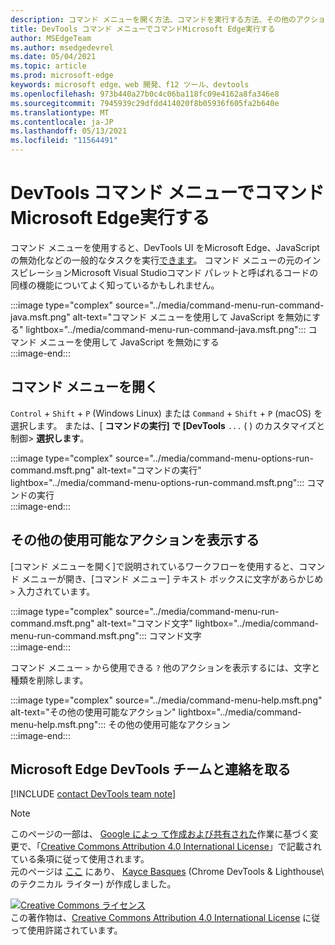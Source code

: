 ```yaml
---
description: コマンド メニューを開く方法、コマンドを実行する方法、その他のアクションを確認する方法などのガイド。
title: DevTools コマンド メニューでコマンドMicrosoft Edge実行する
author: MSEdgeTeam
ms.author: msedgedevrel
ms.date: 05/04/2021
ms.topic: article
ms.prod: microsoft-edge
keywords: microsoft edge、web 開発、f12 ツール、devtools
ms.openlocfilehash: 973b440a27b0c4c06ba118fc09e4162a8fa346e8
ms.sourcegitcommit: 7945939c29dfdd414020f8b05936f605fa2b640e
ms.translationtype: MT
ms.contentlocale: ja-JP
ms.lasthandoff: 05/13/2021
ms.locfileid: "11564491"
---
```

<!-- Copyright Kayce Basques 

   Licensed under the Apache License, Version 2.0 (the "License");
   you may not use this file except in compliance with the License.
   You may obtain a copy of the License at

       https://www.apache.org/licenses/LICENSE-2.0

   Unless required by applicable law or agreed to in writing, software
   distributed under the License is distributed on an "AS IS" BASIS,
   WITHOUT WARRANTIES OR CONDITIONS OF ANY KIND, either express or implied.
   See the License for the specific language governing permissions and
   limitations under the License.  -->  
# <a name="run-commands-with-the-microsoft-edge-devtools-command-menu"></a>DevTools コマンド メニューでコマンドMicrosoft Edge実行する  

コマンド メニューを使用すると、DevTools UI をMicrosoft Edge、JavaScript の無効化などの一般的なタスクを実行[できます][JavascriptDisable]。  コマンド メニューの元のインスピレーションMicrosoft Visual Studioコマンド パレットと呼ばれるコードの[][VisualStudioCodeUICommandPalette]同様の機能についてよく知っているかもしれません。  

:::image type="complex" source="../media/command-menu-run-command-java.msft.png" alt-text="コマンド メニューを使用して JavaScript を無効にする" lightbox="../media/command-menu-run-command-java.msft.png":::
   コマンド メニューを使用して JavaScript を無効にする  
:::image-end:::  

## <a name="open-the-command-menu"></a>コマンド メニューを開く  

`Control` + `Shift` + `P` \(Windows Linux\) または `Command` + `Shift` + `P` \(macOS\) を選択します。 または、[ **コマンドの実行] で [DevTools** `...` \( \) のカスタマイズと制御> **選択します**。  

:::image type="complex" source="../media/command-menu-options-run-command.msft.png" alt-text="コマンドの実行" lightbox="../media/command-menu-options-run-command.msft.png":::
   コマンドの実行  
:::image-end:::  

## <a name="display-other-available-actions"></a>その他の使用可能なアクションを表示する  

[コマンド メニューを開く][](#open-the-command-menu)で説明されているワークフローを使用すると、コマンド メニューが開き、[コマンド メニュー] テキスト ボックスに文字があらかじめ `>` 入力されています。  

:::image type="complex" source="../media/command-menu-run-command.msft.png" alt-text="コマンド文字" lightbox="../media/command-menu-run-command.msft.png":::
   コマンド文字  
:::image-end:::  

コマンド メニュー `>` から使用できる `?` 他のアクションを表示するには、文字と種類を削除します。  

:::image type="complex" source="../media/command-menu-help.msft.png" alt-text="その他の使用可能なアクション" lightbox="../media/command-menu-help.msft.png":::
   その他の使用可能なアクション  
:::image-end:::  

## <a name="getting-in-touch-with-the-microsoft-edge-devtools-team"></a>Microsoft Edge DevTools チームと連絡を取る  

[!INCLUDE [contact DevTools team note](../includes/contact-devtools-team-note.md)]  

<!-- links -->  

[JavascriptDisable]: ../javascript/disable.md "DevTools ファイルを使用Microsoft Edge JavaScript を無効|Microsoft Docs"  

[VisualStudioCodeUICommandPalette]: https://code.visualstudio.com/docs/getstarted/userinterface#_command-palette "コマンド パレット - Visual Studio Code UI"  

> [!NOTE]
> このページの一部は、 [Google によっ て作成および共有された][GoogleSitePolicies]作業に基づく変更で、「[Creative Commons Attribution 4.0 International License][CCA4IL]」で記載されている条項に従って使用されます。  
> 元のページは [ここ](https://developers.google.com/web/tools/chrome-devtools/command-menu/index) にあり、 [Kayce Basques][KayceBasques] \(Chrome DevTools \& Lighthouse\ のテクニカル ライター) が作成しました。  

[![Creative Commons ライセンス][CCby4Image]][CCA4IL]  
この著作物は、[Creative Commons Attribution 4.0 International License][CCA4IL] に従って使用許諾されています。  

[CCA4IL]: https://creativecommons.org/licenses/by/4.0  
[CCby4Image]: https://i.creativecommons.org/l/by/4.0/88x31.png  
[GoogleSitePolicies]: https://developers.google.com/terms/site-policies  
[KayceBasques]: https://developers.google.com/web/resources/contributors#kayce-basques  
